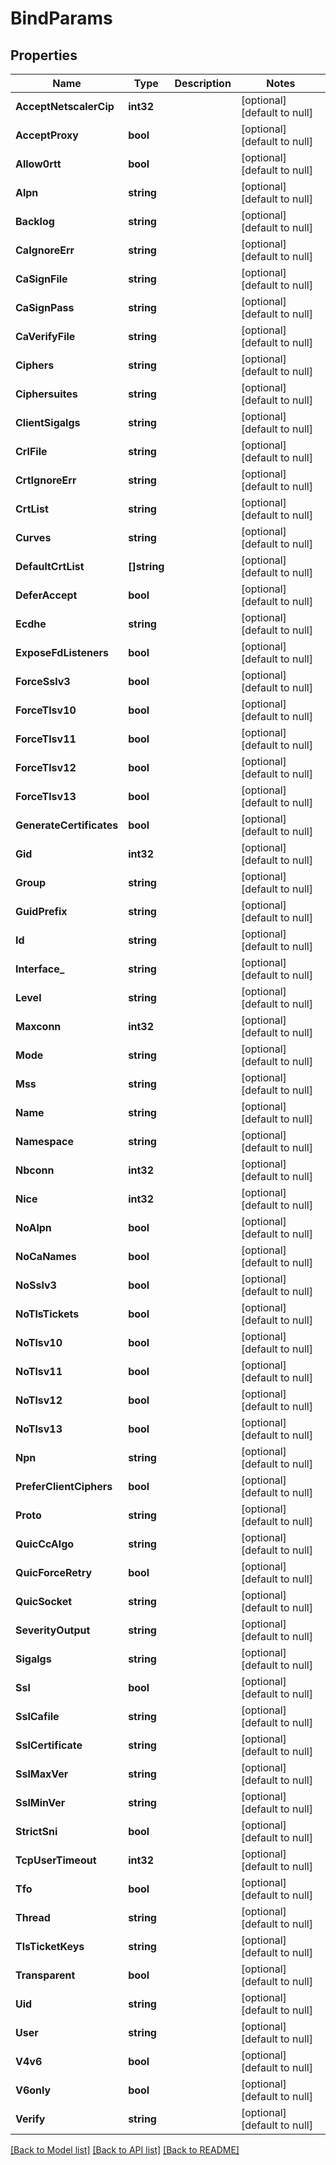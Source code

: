 # BindParams

## Properties
Name | Type | Description | Notes
------------ | ------------- | ------------- | -------------
**AcceptNetscalerCip** | **int32** |  | [optional] [default to null]
**AcceptProxy** | **bool** |  | [optional] [default to null]
**Allow0rtt** | **bool** |  | [optional] [default to null]
**Alpn** | **string** |  | [optional] [default to null]
**Backlog** | **string** |  | [optional] [default to null]
**CaIgnoreErr** | **string** |  | [optional] [default to null]
**CaSignFile** | **string** |  | [optional] [default to null]
**CaSignPass** | **string** |  | [optional] [default to null]
**CaVerifyFile** | **string** |  | [optional] [default to null]
**Ciphers** | **string** |  | [optional] [default to null]
**Ciphersuites** | **string** |  | [optional] [default to null]
**ClientSigalgs** | **string** |  | [optional] [default to null]
**CrlFile** | **string** |  | [optional] [default to null]
**CrtIgnoreErr** | **string** |  | [optional] [default to null]
**CrtList** | **string** |  | [optional] [default to null]
**Curves** | **string** |  | [optional] [default to null]
**DefaultCrtList** | **[]string** |  | [optional] [default to null]
**DeferAccept** | **bool** |  | [optional] [default to null]
**Ecdhe** | **string** |  | [optional] [default to null]
**ExposeFdListeners** | **bool** |  | [optional] [default to null]
**ForceSslv3** | **bool** |  | [optional] [default to null]
**ForceTlsv10** | **bool** |  | [optional] [default to null]
**ForceTlsv11** | **bool** |  | [optional] [default to null]
**ForceTlsv12** | **bool** |  | [optional] [default to null]
**ForceTlsv13** | **bool** |  | [optional] [default to null]
**GenerateCertificates** | **bool** |  | [optional] [default to null]
**Gid** | **int32** |  | [optional] [default to null]
**Group** | **string** |  | [optional] [default to null]
**GuidPrefix** | **string** |  | [optional] [default to null]
**Id** | **string** |  | [optional] [default to null]
**Interface_** | **string** |  | [optional] [default to null]
**Level** | **string** |  | [optional] [default to null]
**Maxconn** | **int32** |  | [optional] [default to null]
**Mode** | **string** |  | [optional] [default to null]
**Mss** | **string** |  | [optional] [default to null]
**Name** | **string** |  | [optional] [default to null]
**Namespace** | **string** |  | [optional] [default to null]
**Nbconn** | **int32** |  | [optional] [default to null]
**Nice** | **int32** |  | [optional] [default to null]
**NoAlpn** | **bool** |  | [optional] [default to null]
**NoCaNames** | **bool** |  | [optional] [default to null]
**NoSslv3** | **bool** |  | [optional] [default to null]
**NoTlsTickets** | **bool** |  | [optional] [default to null]
**NoTlsv10** | **bool** |  | [optional] [default to null]
**NoTlsv11** | **bool** |  | [optional] [default to null]
**NoTlsv12** | **bool** |  | [optional] [default to null]
**NoTlsv13** | **bool** |  | [optional] [default to null]
**Npn** | **string** |  | [optional] [default to null]
**PreferClientCiphers** | **bool** |  | [optional] [default to null]
**Proto** | **string** |  | [optional] [default to null]
**QuicCcAlgo** | **string** |  | [optional] [default to null]
**QuicForceRetry** | **bool** |  | [optional] [default to null]
**QuicSocket** | **string** |  | [optional] [default to null]
**SeverityOutput** | **string** |  | [optional] [default to null]
**Sigalgs** | **string** |  | [optional] [default to null]
**Ssl** | **bool** |  | [optional] [default to null]
**SslCafile** | **string** |  | [optional] [default to null]
**SslCertificate** | **string** |  | [optional] [default to null]
**SslMaxVer** | **string** |  | [optional] [default to null]
**SslMinVer** | **string** |  | [optional] [default to null]
**StrictSni** | **bool** |  | [optional] [default to null]
**TcpUserTimeout** | **int32** |  | [optional] [default to null]
**Tfo** | **bool** |  | [optional] [default to null]
**Thread** | **string** |  | [optional] [default to null]
**TlsTicketKeys** | **string** |  | [optional] [default to null]
**Transparent** | **bool** |  | [optional] [default to null]
**Uid** | **string** |  | [optional] [default to null]
**User** | **string** |  | [optional] [default to null]
**V4v6** | **bool** |  | [optional] [default to null]
**V6only** | **bool** |  | [optional] [default to null]
**Verify** | **string** |  | [optional] [default to null]

[[Back to Model list]](../README.md#documentation-for-models) [[Back to API list]](../README.md#documentation-for-api-endpoints) [[Back to README]](../README.md)


